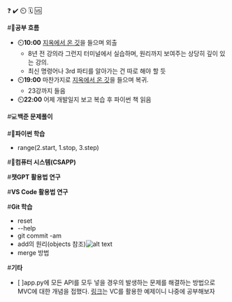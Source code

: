 ❓ ✔️ ⏲️ 🗓️ 🆚

#🧠**공부 흐름**
- ⏲️**10:00** [지옥에서 온 깃](https://www.youtube.com/watch?v=hFJZwOfme6w&list=PLuHgQVnccGMA8iwZwrGyNXCGy2LAAsTXk)을 들으며 외출
    - 8년 전 강의라 그런지 터미널에서 실습하며, 원리까지 보여주는 상당히 깊이 있는 강의.
    - 최신 명령어나 3rd 파티를 알아가는 건 따로 해야 할 듯    
- ⏲️**19:00** 마찬가지로 [지옥에서 온 깃](https://www.youtube.com/watch?v=hFJZwOfme6w&list=PLuHgQVnccGMA8iwZwrGyNXCGy2LAAsTXk)을 들으며 복귀.
    - 23강까지 들음    
- ⏲️**22:00** 어제 개발일지 보고 복습 후 파이썬 책 읽음

#💻️**백준 문제풀이**


#🐍**파이썬 학습**
- range(2.start, 1.stop, 3.step)


#📓**컴퓨터 시스템(CSAPP)**


#**챗GPT 활용법 연구**


#**VS Code 활용법 연구**


#**Git 학습**
- reset
- --help
- git commit -am 
- add의 원리(objects 참조)![alt text](vscode.png)
- merge 방법 

#**기타**
- [ ]app.py에 모든 API를 모두 넣을 경우의 발생하는 문제를 해결하는 방법으로 MVC에 대한 개념을 접했다. [링크](https://github.com/kftjungle-8th-307-week1-team6/jungle-for-tomorrow)는 VC를 활용한 예제이니 나중에 공부해보자






